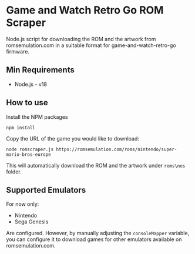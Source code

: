 # Game and Watch Retro Go ROM Scraper

Node.js script for downloading the ROM and the artwork from romsemulation.com in a suitable format for game-and-watch-retro-go firmware.

## Min Requirements

* Node.js - v18

## How to use

Install the NPM packages

```
npm install
```

Copy the URL of the game you would like to download:

```
node romscraper.js https://romsemulation.com/roms/nintendo/super-mario-bros-europe
```

This will automatically download the ROM and the artwork under `roms\nes` folder.

## Supported Emulators

For now only:

* Nintendo
* Sega Genesis

Are configured. However, by manually adjusting the `consoleMapper` variable, you can configure it
to download games for other emulators available on romsemulation.com.